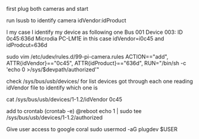first plug both cameras and start

run lsusb to identify camera idVendor:idProduct


I my case I identify my device as following one
Bus 001 Device 003: ID 0c45:636d Microdia PC-LM1E
in this case idVendor=i0c45 and idProdcut=636d

sudo vim /etc/udev/rules.d/99-pi-camera.rules
ACTION=="add", ATTR{idVendor}=="0c45", ATTR{idProduct}=="636d", RUN="/bin/sh -c 'echo 0 >/sys/\$devpath/authorized'"


check /sys/bus/usb/devices/ for list devices
got through each one reading idVendor file to identify which one is

cat /sys/bus/usb/devices/1-1.2/idVendor
0c45

add to crontab (crontab -e)
@reboot echo 1 | sudo tee /sys/bus/usb/devices/1-1.2/authorized


Give user access to google coral
sudo usermod -aG plugdev $USER